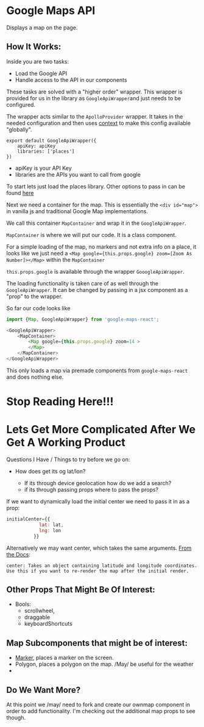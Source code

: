# Google Maps API
Displays a map on the page.

## How It Works:
Inside you are two tasks:
 - Load the Google API
 - Handle access to the API in our components

These tasks are solved with a "higher order" wrapper. 
This wrapper is provided for us in the library as 
`GoogleApiWrapper`and just needs to be configured. 

The wrapper acts similar to the `ApolloProvider` 
wrapper. It takes in the needed configuration and 
then uses [context](https://reactjs.org/docs/context.html)
 to make this config available "globally".

```
export default GoogleApiWrapper({
    apiKey: apiKey
    libraries: ['places']
})
```  

 - apiKey is your API Key
 - libraries are the APIs you want to call from google

To start lets just load the places library. 
Other options to pass in can be found [here](https://github.com/fullstackreact/google-maps-react/blob/master/src/GoogleApiComponent.js)

Next we need a container for the map. 
This is essentially the 
`<div id="map">` in vanilla js and traditional 
Google Map implementations.

We call this container `MapContainer` 
and wrap it in the `GoogleApiWrapper`.


`MapContainer` is where we will put our code. 
It is a class component.

For a simple loading of the map, no markers and 
not extra info on a place, it looks like we just 
need a `<Map google={this.props.google} zoom=[Zoom As Number]></Map>`
within the `MapContainer`

`this.props.google` is available through the wrapper 
`GooogleApiWrapper`.

The loading functionality is taken care of as well 
through the `GoogleApiWrapper`. It can be changed by 
passing in a jsx component as a "prop" to the wrapper.

So far our code looks like 

```js
import {Map, GoogleApiWrapper} from 'google-maps-react';

<GoogleApiWrapper>
    <MapContainer>
        <Map google={this.props.google} zoom=14 >
        </Map>
    </MapContainer>
</GoogleApiWrapper>
```
This only loads a map via premade components from 
`google-maps-react` and does nothing else.

# Stop Reading Here!!! 
# Lets Get More Complicated After We Get A Working Product
 Questions I Have / Things to try before we go on:
 - How does <Map> get its og lat/lon?
     - If its through device geolocation how do we add a search?
     - if its through passing props where to pass the props?

If we want to dynamically load the initial center
we need to pass it in as a prop:

```js
initialCenter={{
            lat: lat,
            lng: lon
          }}
```

Alternatively we may want center, which takes the same arguments. [From the Docs](https://github.com/fullstackreact/google-maps-react#additional-map-props): 
```
center: Takes an object containing latitude and longitude coordinates. Use this if you want to re-render the map after the initial render.
```

## Other Props That Might Be Of Interest:
- Bools:
    - scrollwheel,
    - draggable
    - keyboardShortcuts

## Map Subcomponents that might be of interest:
 - [Marker](https://github.com/fullstackreact/google-maps-react#marker), places a marker on the screen.
 - Polygon, places a polygon on the map. /May/ be useful for the weather
 - 
## Do We Want More?
At this point we /may/ need to fork and create our ownmap component in order to add functionality.
I'm checking out the additional map props to
see though.
